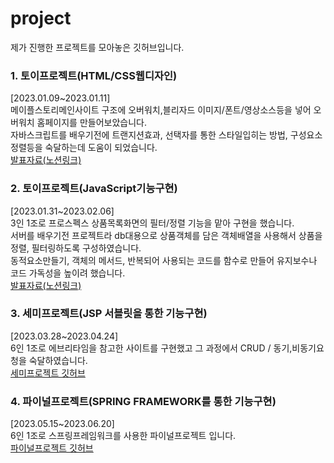 # project
제가 진행한 프로젝트를 모아놓은 깃허브입니다.

<h3>1. 토이프로젝트(HTML/CSS웹디자인)</h3>
[2023.01.09~2023.01.11]<br>
메이플스토리메인사이트 구조에 오버워치,블리자드 이미지/폰트/영상소스등을 넣어 오버워치 홈페이지를 만들어보았습니다.<br>
자바스크립트를 배우기전에 트랜지션효과, 선택자를 통한 스타일입히는 방법, 구성요소 정렬등을 숙달하는데 도움이 되었습니다.<br>
<a href="https://hongdolscoding.notion.site/2023-01-12-15a34ed99d8a40a185dd66f03d67ae14"> 발표자료(노션링크)</a>


<h3>2. 토이프로젝트(JavaScript기능구현)</h3>
[2023.01.31~2023.02.06]<br>
3인 1조로 프로스펙스 상품목록화면의 필터/정렬 기능을 맡아 구현을 했습니다.<br>
서버를 배우기전 프로젝트라 db대용으로 상품객체를 담은 객체배열을 사용해서 상품을 정렬, 필터링하도록 구성하였습니다.<br>
동적요소만들기, 객체의 메서드, 반복되어 사용되는 코드를 함수로 만들어 유지보수나 코드 가독성을 높이려 했습니다.<br>
<a href="https://www.notion.so/hongdolscoding/HTML-CSS-Javascript-1-4-d72a2b6eed214b46b7e4279cfcd0f5c3"> 발표자료(노션링크)</a>


<h3>3. 세미프로젝트(JSP 서블릿을 통한 기능구현)</h3>
[2023.03.28~2023.04.24]<br>
6인 1조로 에브리타임을 참고한 사이트를 구현했고 그 과정에서 CRUD / 동기,비동기요청을 숙달하였습니다.<br>
<a href="https://github.com/hongsuk2615/Semi_project">세미프로젝트 깃허브</a>

<h3>4. 파이널프로젝트(SPRING FRAMEWORK를 통한 기능구현)</h3>
[2023.05.15~2023.06.20]<br>
6인 1조로 스프링프레임워크를 사용한 파이널프로젝트 입니다.<br>
<a href="https://github.com/hongsuk2615/Final_Project"> 파이널프로젝트 깃허브</a>
